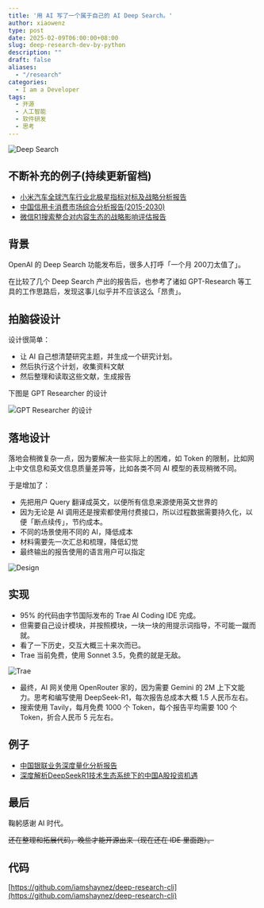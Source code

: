 ```yaml
---
title: '用 AI 写了一个属于自己的 AI Deep Search。'
author: xiaowenz
type: post
date: 2025-02-09T06:00:00+08:00
slug: deep-research-dev-by-python
description: ""
draft: false
aliases:
  - "/research"
categories:
  - I am a Developer
tags:
  - 开源
  - 人工智能
  - 软件研发
  - 思考
---
```


![Deep Search](https://cdn.sa.net/2025/02/09/u7ARWveNC89rUhF.png)

## 不断补充的例子(持续更新留档)

- [小米汽车全球汽车行业北极星指标对标及战略分析报告](/research/xiaomi-auto-strategy-report-deep-research)
- [中国信用卡消费市场综合分析报告(2015-2030)](/research/china-credit-card-market-deep-research-analysis)
- [微信R1搜索整合对内容生态的战略影响评估报告](/research/wechat-r1-deep-research-search-strategy-analysis)

## 背景

OpenAI 的 Deep Search 功能发布后，很多人打呼「一个月 200刀太值了」。

在比较了几个 Deep Search 产出的报告后，也参考了诸如 GPT-Research 等工具的工作思路后，发现这事儿似乎并不应该这么「昂贵」。

## 拍脑袋设计

设计很简单：

- 让 AI 自己想清楚研究主题，并生成一个研究计划。
- 然后执行这个计划，收集资料文献
- 然后整理和读取这些文献，生成报告

下图是 GPT Researcher 的设计

![GPT Researcher 的设计](https://cdn.sa.net/2025/02/09/56Bu7vV8fesmg9k.png)

## 落地设计

落地会稍微复杂一点，因为要解决一些实际上的困难，如 Token 的限制，比如网上中文信息和英文信息质量差异等，比如各类不同 AI 模型的表现稍微不同。

于是增加了：

- 先把用户 Query 翻译成英文，以便所有信息来源使用英文世界的
- 因为无论是 AI 调用还是搜索都使用付费接口，所以过程数据需要持久化，以便「断点续传」，节约成本。
- 不同的场景使用不同的 AI，降低成本
- 材料需要先一次汇总和梳理，降低幻觉
- 最终输出的报告使用的语言用户可以指定

![Design](https://cdn.sa.net/2025/02/09/3UPtxEc6eDK4RvA.png)

## 实现

- 95% 的代码由字节国际发布的 Trae AI Coding IDE 完成。
- 但需要自己设计模块，并按照模块，一块一块的用提示词指导，不可能一蹴而就。
- 看了一下历史，交互大概三十来次而已。
- Trae 当前免费，使用 Sonnet 3.5，免费的就是无敌。

![Trae](https://cdn.sa.net/2025/02/09/ozENhaij7xCIZ5r.png)

- 最终，AI 网关使用 OpenRouter 家的，因为需要 Gemini 的 2M 上下文能力。思考和编写使用 DeepSeek-R1，每次报告总成本大概 1.5 人民币左右。
- 搜索使用 Tavily，每月免费 1000 个 Token，每个报告平均需要 100 个 Token，折合人民币 5 元左右。

## 例子

- [中国银联业务深度量化分析报告](/中国银联业务深度量化分析报告.pdf)
- [深度解析DeepSeekR1技术生态系统下的中国A股投资机遇](/深度解析DeepSeekR1技术生态系统下的中国A股投资机遇.pdf)

## 最后

鞠躬感谢 AI 时代。

~~还在整理和拓展代码，晚些才能开源出来（现在还在 IDE 里面跑）。~~

## 代码

[https://github.com/iamshaynez/deep-research-cli](https://github.com/iamshaynez/deep-research-cli)

